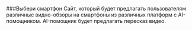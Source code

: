###Выбери смартфон
Сайт, который будет предлагать пользователям различные видно-обзоры на смартфоны из различных платформ с AI- помощником. AI-помощник будет предлагать пересказ видео.
